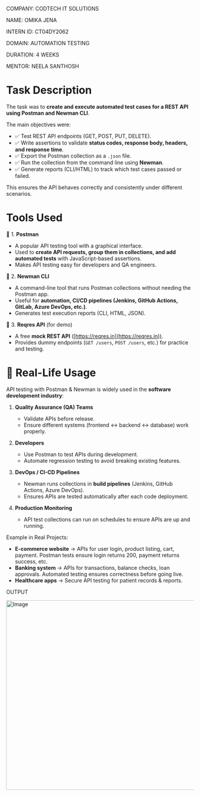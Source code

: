 COMPANY: CODTECH IT SOLUTIONS

NAME: OMIKA JENA

INTERN ID: CT04DY2062

DOMAIN: AUTOMATION TESTING

DURATION: 4 WEEKS

MENTOR: NEELA SANTHOSH

#  Task Description

The task was to **create and execute automated test cases for a REST API using Postman and Newman CLI**.

The main objectives were:

* ✅ Test REST API endpoints (GET, POST, PUT, DELETE).
* ✅ Write assertions to validate **status codes, response body, headers, and response time**.
* ✅ Export the Postman collection as a `.json` file.
* ✅ Run the collection from the command line using **Newman**.
* ✅ Generate reports (CLI/HTML) to track which test cases passed or failed.

This ensures the API behaves correctly and consistently under different scenarios.

# Tools Used

 🔹 1. **Postman**

* A popular API testing tool with a graphical interface.
* Used to **create API requests, group them in collections, and add automated tests** with JavaScript-based assertions.
* Makes API testing easy for developers and QA engineers.

 🔹 2. **Newman CLI**

* A command-line tool that runs Postman collections without needing the Postman app.
* Useful for **automation, CI/CD pipelines (Jenkins, GitHub Actions, GitLab, Azure DevOps, etc.)**.
* Generates test execution reports (CLI, HTML, JSON).

 🔹 3. **Reqres API** (for demo)

* A free **mock REST API** ([https://reqres.in](https://reqres.in)).
* Provides dummy endpoints (`GET /users`, `POST /users`, etc.) for practice and testing.
  

# 📌 Real-Life Usage

API testing with Postman & Newman is widely used in the **software development industry**:

1. **Quality Assurance (QA) Teams**

   * Validate APIs before release.
   * Ensure different systems (frontend ↔ backend ↔ database) work properly.

2. **Developers**

   * Use Postman to test APIs during development.
   * Automate regression testing to avoid breaking existing features.

3. **DevOps / CI-CD Pipelines**

   * Newman runs collections in **build pipelines** (Jenkins, GitHub Actions, Azure DevOps).
   * Ensures APIs are tested automatically after each code deployment.

4. **Production Monitoring**

   * API test collections can run on schedules to ensure APIs are up and running.


 Example in Real Projects:

* **E-commerce website** → APIs for user login, product listing, cart, payment. Postman tests ensure login returns 200, payment returns success, etc.
* **Banking system** → APIs for transactions, balance checks, loan approvals. Automated testing ensures correctness before going live.
* **Healthcare apps** → Secure API testing for patient records & reports.

OUTPUT

<img width="960" height="510" alt="Image" src="https://github.com/user-attachments/assets/6688fa9f-becc-4b17-85a9-5a903674341d" />

